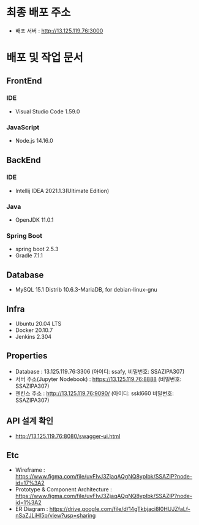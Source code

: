 # 최종 배포 주소
- 배포 서버 : http://13.125.119.76:3000



# 배포 및 작업 문서
## FrontEnd
### IDE
- Visual Studio Code 1.59.0

### JavaScript
- Node.js 14.16.0


## BackEnd
### IDE
- Intellij IDEA 2021.1.3(Ultimate Edition)

### Java
- OpenJDK 11.0.1

### Spring Boot
- spring boot 2.5.3
- Gradle 7.1.1


## Database
- MySQL 15.1 Distrib 10.6.3-MariaDB, for debian-linux-gnu


## Infra
- Ubuntu 20.04 LTS
- Docker 20.10.7
- Jenkins 2.304


## Properties
- Database : 13.125.119.76:3306 (아이디: ssafy, 비밀번호: SSAZIPA307)
- 서버 주소(Jupyter Nodebook) : https://13.125.119.76:8888 (비밀번호: SSAZIPA307)
- 젠킨스 주소 : http://13.125.119.76:9090/ (아이디: sskl660 비밀번호: SSAZIPA307)


## API 설계 확인
- http://13.125.119.76:8080/swagger-ui.html


## Etc
- Wireframe : https://www.figma.com/file/uvFIvJ3ZjaqAQgNQ8ypIbk/SSAZIP?node-id=17%3A2
- Prototype & Component Architecture : https://www.figma.com/file/uvFIvJ3ZjaqAQgNQ8ypIbk/SSAZIP?node-id=1%3A2
- ER Diagram : https://drive.google.com/file/d/14gTkbjaci8I0HUJZfaLf-nSaZJLiHl5p/view?usp=sharing